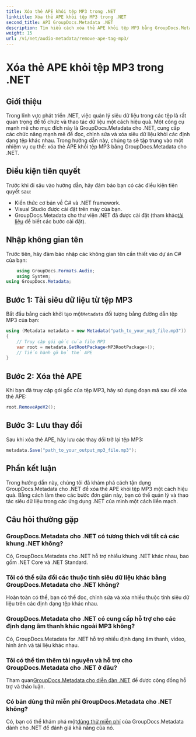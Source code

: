 ```yaml
---
title: Xóa thẻ APE khỏi tệp MP3 trong .NET
linktitle: Xóa thẻ APE khỏi tệp MP3 trong .NET
second_title: API GroupDocs.Metadata .NET
description: Tìm hiểu cách xóa thẻ APE khỏi tệp MP3 bằng GroupDocs.Metadata cho .NET. Dễ dàng quản lý siêu dữ liệu trong các ứng dụng .NET của bạn.
weight: 15
url: /vi/net/audio-metadata/remove-ape-tag-mp3/
---
```


# Xóa thẻ APE khỏi tệp MP3 trong .NET

## Giới thiệu
Trong lĩnh vực phát triển .NET, việc quản lý siêu dữ liệu trong các tệp là rất quan trọng để tổ chức và thao tác dữ liệu một cách hiệu quả. Một công cụ mạnh mẽ cho mục đích này là GroupDocs.Metadata cho .NET, cung cấp các chức năng mạnh mẽ để đọc, chỉnh sửa và xóa siêu dữ liệu khỏi các định dạng tệp khác nhau. Trong hướng dẫn này, chúng ta sẽ tập trung vào một nhiệm vụ cụ thể: xóa thẻ APE khỏi tệp MP3 bằng GroupDocs.Metadata cho .NET. 
## Điều kiện tiên quyết
Trước khi đi sâu vào hướng dẫn, hãy đảm bảo bạn có các điều kiện tiên quyết sau:
- Kiến thức cơ bản về C# và .NET framework.
- Visual Studio được cài đặt trên máy của bạn.
-  GroupDocs.Metadata cho thư viện .NET đã được cài đặt (tham khảo[tài liệu](https://tutorials.groupdocs.com/metadata/net/) để biết các bước cài đặt).

## Nhập không gian tên
Trước tiên, hãy đảm bảo nhập các không gian tên cần thiết vào dự án C# của bạn:
```csharp
    using GroupDocs.Formats.Audio;
    using System;
using GroupDocs.Metadata;
```
## Bước 1: Tải siêu dữ liệu từ tệp MP3
 Bắt đầu bằng cách khởi tạo một`Metadata` đối tượng bằng đường dẫn tệp MP3 của bạn:
```csharp
using (Metadata metadata = new Metadata("path_to_your_mp3_file.mp3"))
{
    // Truy cập gói gốc của file MP3
    var root = metadata.GetRootPackage<MP3RootPackage>();
    // Tiến hành gỡ bỏ thẻ APE
}
```
## Bước 2: Xóa thẻ APE
Khi bạn đã truy cập gói gốc của tệp MP3, hãy sử dụng đoạn mã sau để xóa thẻ APE:
```csharp
root.RemoveApeV2();
```
## Bước 3: Lưu thay đổi
Sau khi xóa thẻ APE, hãy lưu các thay đổi trở lại tệp MP3:
```csharp
metadata.Save("path_to_your_output_mp3_file.mp3");
```

## Phần kết luận
Trong hướng dẫn này, chúng tôi đã khám phá cách tận dụng GroupDocs.Metadata cho .NET để xóa thẻ APE khỏi tệp MP3 một cách hiệu quả. Bằng cách làm theo các bước đơn giản này, bạn có thể quản lý và thao tác siêu dữ liệu trong các ứng dụng .NET của mình một cách liền mạch.

## Câu hỏi thường gặp
### GroupDocs.Metadata cho .NET có tương thích với tất cả các khung .NET không?
Có, GroupDocs.Metadata cho .NET hỗ trợ nhiều khung .NET khác nhau, bao gồm .NET Core và .NET Standard.
### Tôi có thể sửa đổi các thuộc tính siêu dữ liệu khác bằng GroupDocs.Metadata cho .NET không?
Hoàn toàn có thể, bạn có thể đọc, chỉnh sửa và xóa nhiều thuộc tính siêu dữ liệu trên các định dạng tệp khác nhau.
### GroupDocs.Metadata cho .NET có cung cấp hỗ trợ cho các định dạng âm thanh khác ngoài MP3 không?
Có, GroupDocs.Metadata for .NET hỗ trợ nhiều định dạng âm thanh, video, hình ảnh và tài liệu khác nhau.
### Tôi có thể tìm thêm tài nguyên và hỗ trợ cho GroupDocs.Metadata cho .NET ở đâu?
 Tham quan[GroupDocs.Metadata cho diễn đàn .NET](https://forum.groupdocs.com/c/metadata/14) để được cộng đồng hỗ trợ và thảo luận.
### Có bản dùng thử miễn phí GroupDocs.Metadata cho .NET không?
 Có, bạn có thể khám phá một[dùng thử miễn phí](https://releases.groupdocs.com/) của GroupDocs.Metadata dành cho .NET để đánh giá khả năng của nó.